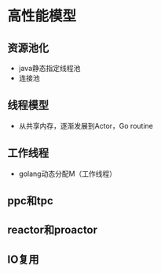 # 高性能模型
## 资源池化
* java静态指定线程池
* 连接池
## 线程模型
* 从共享内存，逐渐发展到Actor，Go routine
## 工作线程
* golang动态分配M（工作线程）
## ppc和tpc
## reactor和proactor
## IO复用

